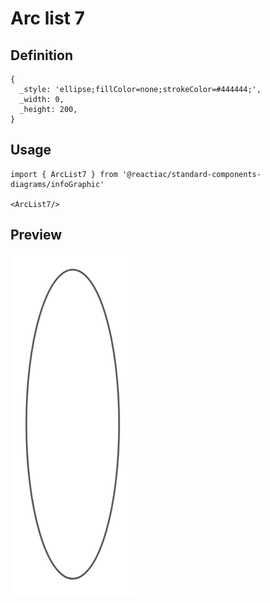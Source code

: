 # Arc list 7

## Definition

```
{
  _style: 'ellipse;fillColor=none;strokeColor=#444444;',
  _width: 0,
  _height: 200,
}
```

## Usage

```
import { ArcList7 } from '@reactiac/standard-components-diagrams/infoGraphic'

<ArcList7/>
```

## Preview

<img src="./arc-list-7.png" width="200"/>
